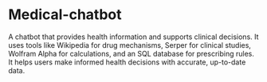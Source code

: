 # Medical-chatbot
A chatbot that provides health information and supports clinical decisions. It uses tools like Wikipedia for drug mechanisms, Serper for clinical studies, Wolfram Alpha for calculations, and an SQL database for prescribing rules. It helps users make informed health decisions with accurate, up-to-date data.
